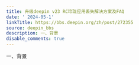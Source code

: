 ```yaml
---
title: 升级deepin v23 RC玲珑应用丢失解决方案及FAQ
date: ' 2024-05-1'
linkTitle: https://bbs.deepin.org/zh/post/272355
source: deepin_bbs
description: 一、背景
disable_comments: true
---
```

一、背景
